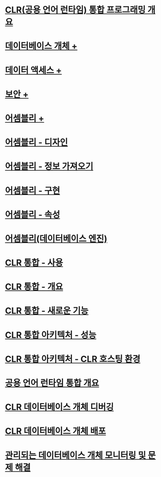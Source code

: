 # [CLR(공용 언어 런타임) 통합 프로그래밍 개요](common-language-runtime-clr-integration-programming-concepts.md)

# [데이터베이스 개체 +](../../relational-databases/clr-integration/database-objects/building-database-objects-with-common-language-runtime-clr-integration.md)
# [데이터 액세스 +](../../relational-databases/clr-integration/data-access/data-access-from-clr-database-objects.md)
# [보안 +](../../relational-databases/clr-integration/security/clr-integration-code-access-security.md)
# [어셈블리 +](../../relational-databases/clr-integration/assemblies/managing-clr-integration-assemblies.md)

# [어셈블리 - 디자인](assemblies-designing.md)
# [어셈블리 - 정보 가져오기](assemblies-getting-information.md)
# [어셈블리 - 구현](assemblies-implementing.md)
# [어셈블리 - 속성](assemblies-properties.md)
# [어셈블리(데이터베이스 엔진)](assemblies-database-engine.md)
# [CLR 통합 - 사용](clr-integration-enabling.md)
# [CLR 통합 - 개요](clr-integration-overview.md)
# [CLR 통합 - 새로운 기능](clr-integration-what-s-new.md)
# [CLR 통합 아키텍처 - 성능](clr-integration-architecture-performance.md)
# [CLR 통합 아키텍처 - CLR 호스팅 환경](clr-integration-architecture-clr-hosted-environment.md)
# [공용 언어 런타임 통합 개요](common-language-runtime-integration-overview.md)
# [CLR 데이터베이스 개체 디버깅](debugging-clr-database-objects.md)
# [CLR 데이터베이스 개체 배포](deploying-clr-database-objects.md)
# [관리되는 데이터베이스 개체 모니터링 및 문제 해결](monitoring-and-troubleshooting-managed-database-objects.md)
